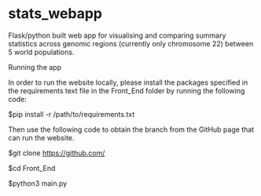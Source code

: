 # stats_webapp
Flask/python built web app for visualising and comparing summary statistics across genomic regions (currently only chromosome 22) between 5 world populations.

Running the app

In order to run the website locally, please install the packages specified in the requirements text file in the Front_End folder by running the following code:

$pip install -r /path/to/requirements.txt

Then use the following code to obtain the branch from the GitHub page that can run the website.

$git clone https://github.com/

$cd Front_End

$python3 main.py
